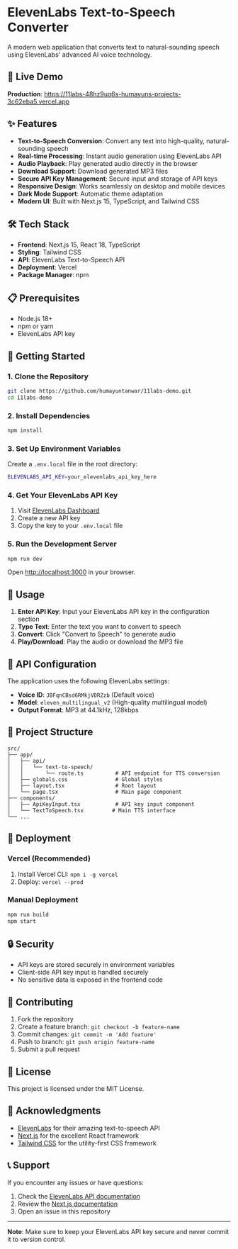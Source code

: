 # ElevenLabs Text-to-Speech Converter

A modern web application that converts text to natural-sounding speech using ElevenLabs' advanced AI voice technology.

## 🚀 Live Demo

**Production**: https://11labs-48hz9uq6s-humayuns-projects-3c62eba5.vercel.app

## ✨ Features

- **Text-to-Speech Conversion**: Convert any text into high-quality, natural-sounding speech
- **Real-time Processing**: Instant audio generation using ElevenLabs API
- **Audio Playback**: Play generated audio directly in the browser
- **Download Support**: Download generated MP3 files
- **Secure API Key Management**: Secure input and storage of API keys
- **Responsive Design**: Works seamlessly on desktop and mobile devices
- **Dark Mode Support**: Automatic theme adaptation
- **Modern UI**: Built with Next.js 15, TypeScript, and Tailwind CSS

## 🛠️ Tech Stack

- **Frontend**: Next.js 15, React 18, TypeScript
- **Styling**: Tailwind CSS
- **API**: ElevenLabs Text-to-Speech API
- **Deployment**: Vercel
- **Package Manager**: npm

## 📋 Prerequisites

- Node.js 18+ 
- npm or yarn
- ElevenLabs API key

## 🚀 Getting Started

### 1. Clone the Repository

```bash
git clone https://github.com/humayuntanwar/11labs-demo.git
cd 11labs-demo
```

### 2. Install Dependencies

```bash
npm install
```

### 3. Set Up Environment Variables

Create a `.env.local` file in the root directory:

```bash
ELEVENLABS_API_KEY=your_elevenlabs_api_key_here
```

### 4. Get Your ElevenLabs API Key

1. Visit [ElevenLabs Dashboard](https://elevenlabs.io/app/settings/api-keys)
2. Create a new API key
3. Copy the key to your `.env.local` file

### 5. Run the Development Server

```bash
npm run dev
```

Open [http://localhost:3000](http://localhost:3000) in your browser.

## 🎯 Usage

1. **Enter API Key**: Input your ElevenLabs API key in the configuration section
2. **Type Text**: Enter the text you want to convert to speech
3. **Convert**: Click "Convert to Speech" to generate audio
4. **Play/Download**: Play the audio or download the MP3 file

## 🔧 API Configuration

The application uses the following ElevenLabs settings:
- **Voice ID**: `JBFqnCBsd6RMkjVDRZzb` (Default voice)
- **Model**: `eleven_multilingual_v2` (High-quality multilingual model)
- **Output Format**: MP3 at 44.1kHz, 128kbps

## 📁 Project Structure

```
src/
├── app/
│   ├── api/
│   │   └── text-to-speech/
│   │       └── route.ts          # API endpoint for TTS conversion
│   ├── globals.css               # Global styles
│   ├── layout.tsx                # Root layout
│   └── page.tsx                  # Main page component
├── components/
│   ├── ApiKeyInput.tsx           # API key input component
│   └── TextToSpeech.tsx         # Main TTS interface
└── ...
```

## 🚀 Deployment

### Vercel (Recommended)

1. Install Vercel CLI: `npm i -g vercel`
2. Deploy: `vercel --prod`

### Manual Deployment

```bash
npm run build
npm start
```

## 🔒 Security

- API keys are stored securely in environment variables
- Client-side API key input is handled securely
- No sensitive data is exposed in the frontend code

## 🤝 Contributing

1. Fork the repository
2. Create a feature branch: `git checkout -b feature-name`
3. Commit changes: `git commit -m 'Add feature'`
4. Push to branch: `git push origin feature-name`
5. Submit a pull request

## 📄 License

This project is licensed under the MIT License.

## 🙏 Acknowledgments

- [ElevenLabs](https://elevenlabs.io/) for their amazing text-to-speech API
- [Next.js](https://nextjs.org/) for the excellent React framework
- [Tailwind CSS](https://tailwindcss.com/) for the utility-first CSS framework

## 📞 Support

If you encounter any issues or have questions:

1. Check the [ElevenLabs API documentation](https://docs.elevenlabs.io/)
2. Review the [Next.js documentation](https://nextjs.org/docs)
3. Open an issue in this repository

---

**Note**: Make sure to keep your ElevenLabs API key secure and never commit it to version control.
